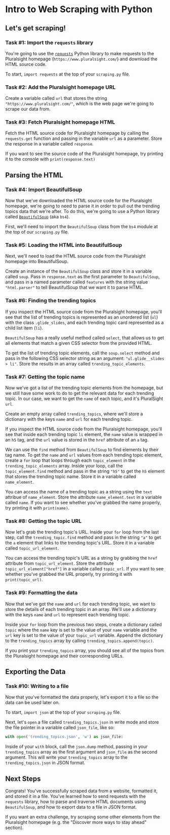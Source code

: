 # Intro to Web Scraping with Python

## Let's get scraping!

### Task #1: Import the `requests` library

You're going to use the [`requests`](https://requests.readthedocs.io/en/master/) Python library to make requests to the Pluralsight homepage (`https://www.pluralsight.com/`) and download the HTML source code.

To start, `import requests` at the top of your `scraping.py` file.

### Task #2: Add the Pluralsight homepage URL

Create a variable called `url` that stores the string `"https://www.pluralsight.com/"`, which is the web page we're going to scrape our data from.

### Task #3: Fetch Pluralsight homepage HTML

Fetch the HTML source code for Pluralsight homepage by calling the `requests.get` function and passing in the variable `url` as a parameter. Store the response in a variable called `response`.

If you want to see the source code of the Pluralsight homepage, try printing it to the console with `print(response.text)`

## Parsing the HTML

### Task #4: Import BeautifulSoup

Now that we've downloaded the HTML source code for the Pluralsight homepage, we're going to need to parse it in order to pull out the trending topics data that we're after. To do this, we're going to use a Python library called [`BeautifulSoup`](https://www.crummy.com/software/BeautifulSoup/bs4/doc/) (aka `bs4`).

First, we'll need to import the `BeautifulSoup` class from the `bs4` module at the top of our `scraping.py` file.

### Task #5: Loading the HTML into BeautifulSoup

Next, we'll need to load the HTML source code from the Pluralsight homepage into BeautifulSoup.

Create an instance of the `BeautifulSoup` class and store it in a variable called `soup`. Pass in `response.text` as the first parameter to `BeautifulSoup`, and pass in a named parameter called `features` with the string value `"html.parser"` to tell BeautifulSoup that we want it to parse HTML.

### Task #6: Finding the trending topics

If you inspect the HTML source code from the Pluralsight homepage, you'll see that the list of trending topics is represented as an unordered list (`ul`) with the class `.glide_slides`, and each trending topic card represented as a child list item (`li`).

`BeautifulSoup` has a really useful method called `select`, that allows us to get all elements that match a given CSS selector from the provided HTML.

To get the list of trending topic elements, call the `soup.select` method and pass in the following CSS selector string as an argument: `"ul.glide__slides > li"`. Store the results in an array called `trending_topic_elements`.

### Task #7: Getting the topic name

Now we've got a list of the trending topic elements from the homepage, but we still have some work to do to get the relevant data for each trending topic. In our case, we want to get the `name` of each topic, and it's PluralSight `url`.

Create an empty array called `trending_topics`, where we'll store a dictionary with the keys `name` and `url` for each trending topic.

If you inspect the HTML source code from the Pluralsight homepage, you'll see that inside each trending topic `li` element, the `name` value is wrapped in an `h5` tag, and the `url` value is stored in the `href` attribute of an `a` tag.

We can use the `find` method from `BeautifulSoup` to find elements by their tag name. To get the `name` and `url` values from each trending topic element, create a `for` loop that loops through each `topic_element` in the `trending_topic_elements` array. Inside your loop, call the `topic_element.find` method and pass in the string `"h5"` to get the `h5` element that stores the trending topic name. Store it in a variable called `name_element`.

You can access the name of a trending topic as a string using the `text` attribue of `name_element`. Store the attribute `name_element.text` in a variable called `name`. If you want to see whether you've grabbed the name properly, try printing it with `print(name)`.

### Task #8: Getting the topic URL

Now let's grab the trending topic's URL. Inside your `for` loop from the last step, call the `trending_topic.find` method and pass in the string `"a"` to get the `a` element that links to the trending topic's URL. Store it in a variable called `topic_url_element`.

You can access the trending topic's URL as a string by grabbing the `href` attribute from `topic_url_element`. Store the attribute `topic_url_element["href"]` in a variable called `topic_url`. If you want to see whether you've grabbed the URL properly, try printing it with `print(topic_url)`.

### Task #9: Formatting the data

Now that we've got the `name` and `url` for each trending topic, we want to store the details of each trending topic in an array. We'll use a dictionary with the keys `name` and `url` to represent each trending topic.

Inside your `for` loop from the previous two steps, create a dictionary called `topic` where the `name` key is set to the value of your `name` variable and the `url` key is set to the value of your `topic_url` variable. Append the dictionary to the `trending_topics` array by calling `trending_topics.append(topic)`.

If you print your `trending_topics` array, you should see all of the topics from the Pluralsight homepage and their corresponding URLs.

## Exporting the Data

### Task #10: Writing to a file

Now that you've formatted the data properly, let's export it to a file so the data can be used later on.

To start, `import json` at the top of your `scraping.py` file.

Next, let's `open` a file called `trending_topics.json` in write mode and store the file pointer in a variable called `json_file`, like so:

```python
with open('trending_topics.json', 'w') as json_file:
```

Inside of your `with` block, call the `json.dump` method, passing in your `trending_topics` array as the first argument and `json_file` as the second argument. This will write your `trending_topics` array to the `trending_topics.json` in JSON format.

## Next Steps

Congrats! You've successfully scraped data from a website, formatted it, and stored it in a file. You've learned how to send requests with the `requests` library, how to parse and traverse HTML documents using `BeautifulSoup`, and how to export data to a file in JSON format.

If you want an extra challenge, try scraping some other elements from the Pluralsight homepage (e.g. the "Discover more ways to stay ahead" section).